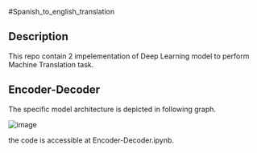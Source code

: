 #Spanish_to_english_translation
## Description
This repo contain 2 impelementation of Deep Learning model to perform Machine Translation task.
## Encoder-Decoder
The specific model architecture is depicted in following graph.

![image](https://github.com/A-H-Mansoury/Spanish_to_english_translation/assets/83764851/cf18ee72-9d69-4907-84a9-584860190487)

the code is accessible at Encoder-Decoder.ipynb.
